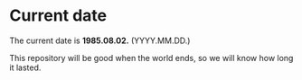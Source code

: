 # Current date

The current date is **1985.08.02.** (YYYY.MM.DD.)

This repository will be good when the world ends, so we will know how long it lasted.